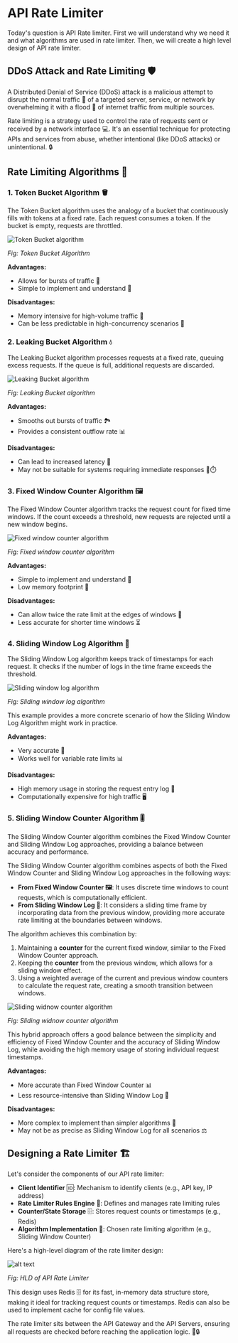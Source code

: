 # API Rate Limiter

Today's question is API Rate limiter. First we will understand why we need it and what algorithms are used in rate limiter. Then, we will create a high level design of API rate limiter.

## DDoS Attack and Rate Limiting 🛡️

A Distributed Denial of Service (DDoS) attack is a malicious attempt to disrupt the normal traffic 🚦 of a targeted server, service, or network by overwhelming it with a flood 🌊 of internet traffic from multiple sources. 

Rate limiting is a strategy used to control the rate of requests sent or received by a network interface 💻. It's an essential technique for protecting APIs and services from abuse, whether intentional (like DDoS attacks) or unintentional. 🔒

## Rate Limiting Algorithms 🧮

### 1. Token Bucket Algorithm 🪣

The Token Bucket algorithm uses the analogy of a bucket that continuously fills with tokens at a fixed rate. Each request consumes a token. If the bucket is empty, requests are throttled.

![Token Bucket algorithm](image-6.png)

*Fig: Token Bucket Algorithm*

**Advantages:**

- Allows for bursts of traffic 🚀
- Simple to implement and understand 🧠

**Disadvantages:**

- Memory intensive for high-volume traffic 💾
- Can be less predictable in high-concurrency scenarios 🔄

### 2. Leaking Bucket Algorithm 💧

The Leaking Bucket algorithm processes requests at a fixed rate, queuing excess requests. If the queue is full, additional requests are discarded.

![Leaking Bucket algorithm](image-1.png)

*Fig: Leaking Bucket algorithm*

**Advantages:**

- Smooths out bursts of traffic 🏞️
- Provides a consistent outflow rate 📊

**Disadvantages:**

- Can lead to increased latency 🐢
- May not be suitable for systems requiring immediate responses 🚫⏱️

### 3. Fixed Window Counter Algorithm 🖼️

The Fixed Window Counter algorithm tracks the request count for fixed time windows. If the count exceeds a threshold, new requests are rejected until a new window begins.

![Fixed window counter algorithm](image.png)

*Fig: Fixed window counter algorithm*

**Advantages:**

- Simple to implement and understand 🧠
- Low memory footprint 🍃

**Disadvantages:**

- Can allow twice the rate limit at the edges of windows 🔄
- Less accurate for shorter time windows ⏳

### 4. Sliding Window Log Algorithm 📜

The Sliding Window Log algorithm keeps track of timestamps for each request. It checks if the number of logs in the time frame exceeds the threshold.

![Sliding window log algorithm](image-3.png)

*Fig: Sliding window log algorithm*

This example provides a more concrete scenario of how the Sliding Window Log Algorithm might work in practice.

**Advantages:**

- Very accurate 🎯
- Works well for variable rate limits 📊

**Disadvantages:**

- High memory usage in storing the request entry log 💾 
- Computationally expensive for high traffic 🖥️

### 5. Sliding Window Counter Algorithm 🎚️

The Sliding Window Counter algorithm combines the Fixed Window Counter and Sliding Window Log approaches, providing a balance between accuracy and performance.

The Sliding Window Counter algorithm combines aspects of both the Fixed Window Counter and Sliding Window Log approaches in the following ways:

- **From Fixed Window Counter 🖼️**: It uses discrete time windows to count requests, which is computationally efficient.
- **From Sliding Window Log 📜**: It considers a sliding time frame by incorporating data from the previous window, providing more accurate rate limiting at the boundaries between windows.

The algorithm achieves this combination by:

1. Maintaining a **counter** for the current fixed window, similar to the Fixed Window Counter approach.
2. Keeping the **counter** from the previous window, which allows for a sliding window effect.
3. Using a weighted average of the current and previous window counters to calculate the request rate, creating a smooth transition between windows.

![Sliding widnow counter algorithm](image-4.png)

*Fig: Sliding widnow counter algorithm*

This hybrid approach offers a good balance between the simplicity and efficiency of Fixed Window Counter and the accuracy of Sliding Window Log, while avoiding the high memory usage of storing individual request timestamps.


**Advantages:**

- More accurate than Fixed Window Counter 📊
- Less resource-intensive than Sliding Window Log 🍃

**Disadvantages:**

- More complex to implement than simpler algorithms 🧩
- May not be as precise as Sliding Window Log for all scenarios ⚖️

## Designing a Rate Limiter 🏗️

Let's consider the components of our API rate limiter:

- **Client Identifier** 🆔: Mechanism to identify clients (e.g., API key, IP address)
- **Rate Limiter Rules Engine** 📏: Defines and manages rate limiting rules
- **Counter/State Storage** 🗄️: Stores request counts or timestamps (e.g., Redis)
- **Algorithm Implementation** 🧮: Chosen rate limiting algorithm (e.g., Sliding Window Counter)

Here's a high-level diagram of the rate limiter design:

![alt text](image-7.png)

*Fig: HLD of API Rate Limiter*

This design uses Redis 🗄️ for its fast, in-memory data structure store, making it ideal for tracking request counts or timestamps. Redis can also be used to implement cache for config file values.

The rate limiter sits between the API Gateway and the API Servers, ensuring all requests are checked before reaching the application logic. 🚀🔒